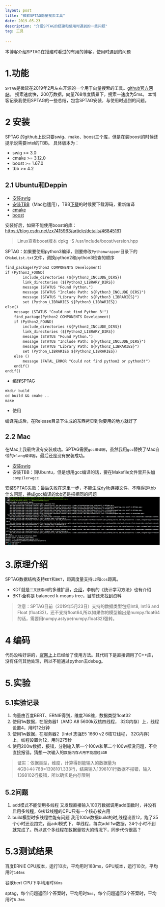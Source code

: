 ```yaml
---
layout: post
title: "微软SPTAG向量搜索工具"
date: 2019-05-23
description: "介绍SPTAG的搭建和使用时遇到的一些问题"
tag: 工具

---
```


本博客介绍SPTAG在搭建时看过的有用的博客，使用时遇到的问题

# 1.功能
`SPTAG`是微软在2019年2月左右开源的一个用于向量搜索的工具。[github官方网站](https://github.com/microsoft/SPTAG)。
搜索速度快，200万数据，向量768维度情景下，搜索一速度为5ms。
本博客记录我使用SPTAG的一些总结，包含SPTAG安装，与使用时遇到的问题。

# 2 安装
SPTAG 的github上说只要swig、make、boost三个库，但是在装boost的时候还提示说需要intel的TBB。
具体版本为：
- swig >= 3.0
- cmake >= 3.12.0
- boost >= 1.67.0
- tbb >= 4.2


## 2.1 Ubuntu和Deppin
- [安装swig](https://blog.csdn.net/zhangkzz/article/details/88555830)
- [安装TBB](https://blog.csdn.net/u010793236/article/details/74010571)（Mac也适用），TBB[下载](https://github.com/01org/tbb/releases)的时候要下载源码，重新编译
- [cmake](https://www.linuxidc.com/Linux/2018-09/154165.htm)
- [boost](https://www.jianshu.com/p/b280a9f90b05)

安装好后，如果不能使用boost的库：https://blog.csdn.net/zx7415963/article/details/46845161
> Linux查看boost版本 dpkg -S /usr/include/boost/version.hpp

SPTAG：如果要使用python3编译，则要修改`Pythonwrapper`目录下的`CMakeList.txt`文件，调换python2和python3检查的顺序

```shell
find_package(Python3 COMPONENTS Development)
if (Python3_FOUND)
        include_directories (${Python3_INCLUDE_DIRS})
        link_directories (${Python3_LIBRARY_DIRS})
        message (STATUS "Found Python.")
        message (STATUS "Include Path: ${Python3_INCLUDE_DIRS}")
        message (STATUS "Library Path: ${Python3_LIBRARIES}")
        set (Python_LIBRARIES ${Python3_LIBRARIES})
else()
    message (STATUS "Could not find Python 3!")
    find_package(Python2 COMPONENTS Development)
    if (Python2_FOUND)    
        include_directories (${Python2_INCLUDE_DIRS})
        link_directories (${Python2_LIBRARY_DIRS})
        message (STATUS "Found Python.")
        message (STATUS "Include Path: ${Python2_INCLUDE_DIRS}")
        message (STATUS "Library Path: ${Python2_LIBRARIES}")
        set (Python_LIBRARIES ${Python2_LIBRARIES})
    else ()
        message (FATAL_ERROR "Could not find python2 or python3!")
    endif()
endif()
```

- 编译SPTAG

```shell
mkdir build
cd build && cmake .. 
make
```

- 使用

编译完成后，在Release目录下生成的东西拷贝到你要用的地方就好了

## 2.2 Mac
在Mac上我最终没有安装成功。SPTAG需要`gcc编译器`，虽然我用`gcc`替换了Mac自带的`clang编译器`，最后还是没有安装成功。
- [安装swig](http://blog.sina.com.cn/s/blog_4c191f7a0102z47f.html)
- 安装TBB：同Ubuntu，但是想用gcc编译的话，要在Makefile文件里开头加`compiler=gcc`

安装SPTAG失败：最后失败在这里一步，不能生成dylib连接文件，不晓得是tbb什么问题，换成gcc编译的tbb还是报相同的问题
![](/images/posts/sptag-mac-install-error.png)

# 3.原理介绍
SPTAG数据结构支持`KDT`和`BKT`，距离度量支持`L2`和`cos`距离。
- KDT就是`二叉搜索树`的多维扩展，[介绍](https://blog.csdn.net/xbmatrix/article/details/63683614)，李航的《统计学习方法》也有介绍
- BKT:全称是 balanced k-means tree，目前还未找到资料

>注意：SPTAG目前（2019年5月23日）支持的数据类型包括Int8, Int16 and Float (float32)，还不支持float64,所以如果你的模型输出是numpy.float64的话，需要用numpy.astype(numpy.float32)强转。

# 4 编码
代码没啥好讲的，[官网上](https://github.com/microsoft/SPTAG/blob/master/docs/GettingStart.md)上已经给了使用方法。其代码下是直接调用了C++库，没有任何其他处理，所以不能通过python去debug。

# 5.实验
## 5.1实验记录
1. 向量由百度BERT、ERNIE得到，维度768维，数据类型float32
1. 使用1w数据，在服务器1（AMD A8 5600k双核四线程， 32G内存）上，线程设置4，用时12分钟
1. 使用1w数据，在服务器2（Intel 志强E5 1660 v2 6核12线程， 32G内存）上，线程设置为12，用时275秒
1. 使用200w数据，报错，分别输入第一个100w和第二个100w都没问题，不会直接报错。猜想一次输入的`数据内存占用不能超过4GB`

> 证实：依据类型，维度，计算得到能输入的数据量为4GB➗4➗768=1398101.333行，结果输入1398101行数据不报错，输入1398102行报错，所以确实是内存限制

## 5.2问题
1. add模式不能使用多线程
又发现直接输入100万数据调用add函数时，并没有启用多线程，6核12线程的CPU只有一个核心被占用
1. build模型时多线程性能有问题
我用100w数据build的时,线程设置12，跑了35个小时还没跑完，而add模式下，单线程，每次add 1w数据，24个小时不到就完成了。所以这个多线程在数据量较大的情况下，同步代价很高？


# 5.3测试结果
百度ERNIE CPU版本，运行10次，平均用时183ms，GPU版本，运行10次，平均用时`144ms`

谷歌bert CPU下平均用时`66ms`

sptag，每个问题返回1个答案时，平均用时`5ms`，每个问题返回3个答案时，平均用时`6.3ms`


